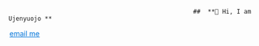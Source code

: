                                                        ##  **👋 Hi, I am Ujenyuojo ** 
  [<span style="color: #0074D9; text-decoration: underline; border: 2px solid transparent; transition: border-color 0.2s;" onmouseover="this.style.borderColor='#0074D9'" onmouseout="this.style.borderColor='transparent'">email me</span>](mailto:egwudaprecious@gmail.com)


<!--
**Ujenyhu/Ujenyhu** is a ✨ _special_ ✨ repository because its `README.md` (this file) appears on your GitHub profile.

Here are some ideas to get you started:

- 🔭 I’m currently working on ...
- 🌱 I’m currently learning ...
- 👯 I’m looking to collaborate on ...
- 🤔 I’m looking for help with ...
- 💬 Ask me about ...
- 📫 How to reach me: ...
- 😄 Pronouns: ...
- ⚡ Fun fact: ...
-->
